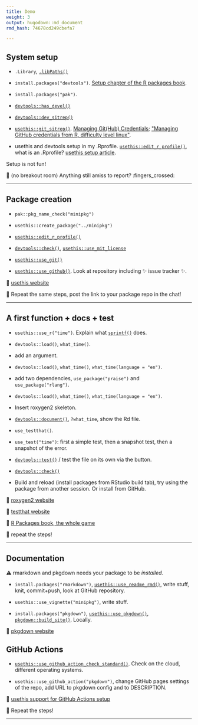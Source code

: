 ```yaml
---
title: Demo
weight: 3
output: hugodown::md_document
rmd_hash: 74678cd249cbefa7

---
```


## System setup

-   `.Library`, [`.libPaths()`](https://rdrr.io/r/base/libPaths.html)

-   `install.packages("devtools")`. [Setup chapter of the R packages book](https://r-pkgs.org/setup.html).

-   `install.packages("pak")`.

-   [`devtools::has_devel()`](https://r-lib.github.io/pkgbuild/reference/has_compiler.html)

-   [`devtools::dev_sitrep()`](https://devtools.r-lib.org/reference/dev_sitrep.html)

-   [`usethis::git_sitrep()`](https://usethis.r-lib.org/reference/git_sitrep.html). [Managing Git(Hub) Credentials](https://usethis.r-lib.org/articles/git-credentials.html); ["Managing GitHub credentials from R, difficulty level linux"](https://blog.djnavarro.net/posts/2021-08-08_git-credential-helpers/).

-   usethis and devtools setup in my .Rprofile. [`usethis::edit_r_profile()`](https://usethis.r-lib.org/reference/edit.html), what is an .Rprofile? [usethis setup article](https://usethis.r-lib.org/articles/articles/usethis-setup.html).

Setup is not fun!

:toolbox: (no breakout room) Anything still amiss to report? :fingers_crossed:

------------------------------------------------------------------------

## Package creation

-   `pak::pkg_name_check("minipkg")`

-   `usethis::create_package("../minipkg")`

-   [`usethis::edit_r_profile()`](https://usethis.r-lib.org/reference/edit.html)

-   [`devtools::check()`](https://devtools.r-lib.org/reference/check.html), [`usethis::use_mit_license`](https://usethis.r-lib.org/reference/licenses.html)

-   [`usethis::use_git()`](https://usethis.r-lib.org/reference/use_git.html)

-   [`usethis::use_github()`](https://usethis.r-lib.org/reference/use_github.html). Look at repository including :sparkles: issue tracker :sparkles:.

:eyes: [usethis website](https://usethis.r-lib.org/)

:toolbox: Repeat the same steps, post the link to your package repo in the chat!

------------------------------------------------------------------------

## A first function + docs + test

-   `usethis::use_r("time")`. Explain what [`sprintf()`](https://rdrr.io/r/base/sprintf.html) does.

-   `devtools::load()`, `what_time()`.

-   add an argument.

-   `devtools::load()`, `what_time()`, `what_time(language = "en")`.

-   add two dependencies, `use_package("praise")` and `use_package("rlang")`.

-   `devtools::load()`, `what_time()`, `what_time(language = "en")`.

-   Insert roxygen2 skeleton.

-   [`devtools::document()`](https://devtools.r-lib.org/reference/document.html), `?what_time`, show the Rd file.

-   `use_testthat()`.

-   `use_test("time")`: first a simple test, then a snapshot test, then a snapshot of the error.

-   [`devtools::test()`](https://devtools.r-lib.org/reference/test.html) / test the file on its own via the button.

-   [`devtools::check()`](https://devtools.r-lib.org/reference/check.html)

-   Build and reload (install packages from RStudio build tab), try using the package from another session. Or install from GitHub.

:eyes: [roxygen2 website](https://roxygen2.r-lib.org/)

:eyes: [testthat website](https://testthat.r-lib.org/)

:eyes: [R Packages book, the whole game](https://r-pkgs.org/whole-game.html)

:toolbox: repeat the steps!

------------------------------------------------------------------------

## Documentation

:warning: rmarkdown and pkgdown needs your package to be *installed*.

-   `install.packages("rmarkdown")`, [`usethis::use_readme_rmd()`](https://usethis.r-lib.org/reference/use_readme_rmd.html), write stuff, knit, commit+push, look at GitHub repository.

-   `usethis::use_vignette("minipkg")`, write stuff.

-   `install.packages("pkgdown")`, [`usethis::use_pkgdown()`](https://usethis.r-lib.org/reference/use_pkgdown.html), [`pkgdown::build_site()`](https://pkgdown.r-lib.org/reference/build_site.html). Locally.

:eyes: [pkgdown website](https://pkgdown.r-lib.org/)

## GitHub Actions

-   [`usethis::use_github_action_check_standard()`](https://usethis.r-lib.org/reference/github_actions.html). Check on the cloud, different operating systems.

-   `usethis::use_github_action("pkgdown")`, change GitHub pages settings of the repo, add URL to pkgdown config and to DESCRIPTION.

:eyes: [usethis support for GitHub Actions setup](https://usethis.r-lib.org/reference/github_actions.html)

:toolbox: Repeat the steps!

------------------------------------------------------------------------

